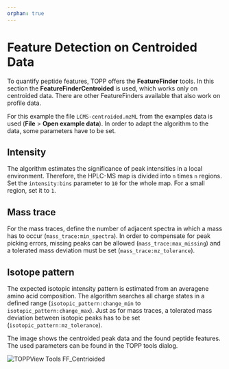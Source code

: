 ```yaml
---
orphan: true
---
```

Feature Detection on Centroided Data
====================================

To quantify peptide features, TOPP offers the **FeatureFinder** tools. In this section the **FeatureFinderCentroided**
is used, which works only on centroided data. There are other FeatureFinders available that also work on profile data.

For this example the file `LCMS-centroided.mzML` from the examples data is used (**File** > **Open example data**). In order
to adapt the algorithm to the data, some parameters have to be set.

## Intensity

The algorithm estimates the significance of peak intensities in a local environment. Therefore, the HPLC-MS map is
divided into `n` times `n` regions. Set the `intensity:bins` parameter to `10` for the whole map. For a small region, set
it to `1`.

## Mass trace

For the mass traces, define the number of adjacent spectra in which a mass has to occur (`mass_trace:min_spectra`). In
order to compensate for peak picking errors, missing peaks can be allowed (`mass_trace:max_missing`) and a tolerated
mass deviation must be set (`mass_trace:mz_tolerance`).

## Isotope pattern

The expected isotopic intensity pattern is estimated from an averagene amino acid composition. The algorithm searches
all charge states in a defined range (`isotopic_pattern:change_min` to `isotopic_pattern:change_max`). Just as for mass
traces, a tolerated mass deviation between isotopic peaks has to be set (`isotopic_pattern:mz_tolerance`).

The image shows the centroided peak data and the found peptide features. The used parameters can be found in the TOPP
tools dialog.

![TOPPView Tools FF\_Centrioided](/images/tutorials/topp/TOPPView_tools_ff_centroided.png)
